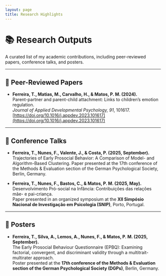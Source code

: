 ```yaml
---
layout: page
title: Research Highlights
---
```


# 📚 Research Outputs

A curated list of my academic contributions, including peer-reviewed papers, conference talks, and posters.

---

## 📝 Peer-Reviewed Papers

- **Ferreira, T., Matias, M., Carvalho, H., & Matos, P. M. (2024).**  
  Parent-partner and parent-child attachment: Links to children’s emotion regulation.  
  *Journal of Applied Developmental Psychology, 91*, 101617.  
  [https://doi.org/10.1016/j.appdev.2023.101617](https://doi.org/10.1016/j.appdev.2023.101617)

---

## 🎤 Conference Talks

- **Ferreira, T., Nunes, F., Valente, J., & Costa, P. (2025, September).**
  Trajectories of Early Prosocial Behavior: A Comparison of Model- and Algorithm-Based Clustering.
  Paper presented at the 17th conference of the Methods & Evaluation section of the German Psychological Society, Berlin, Germany.

-  **Ferreira, T., Nunes, F., Bastos, C., & Matos, P. M. (2025, May).**  
   Desenvolvimento Pró-social na Infância: Contribuições das relações mãe- e pai-criança.  
   Paper presented in an organized symposium at the **XII Simpósio Nacional de Investigação em Psicologia (SNIP)**, Porto, Portugal.

---

## 📌 Posters

-  **Ferreira, T., Silva, A., Lemos, A., Nunes, F., & Matos, P. M. (2025, September).**  
   The Early Prosocial Behaviour Questionnaire (EPBQ): Examining factorial, convergent, and discriminant validity through a multitrait-multirater approach.  
   Poster presented at the **17th conference of the Methods & Evaluation section of the German Psychological Society (DGPs)**, Berlin, Germany.
